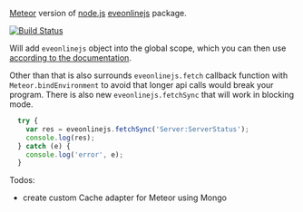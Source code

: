 [Meteor](https://www.meteor.com/) version of [node.js](https://nodejs.org/) [eveonlinejs](https://www.npmjs.com/package/eveonlinejs) package.

[![Build Status](https://travis-ci.org/eritikass/meteor-eveonlinejs.svg?branch=master)](https://travis-ci.org/eritikass/meteor-eveonlinejs)

Will add `eveonlinejs` object into the global scope, which you can then use [according to the documentation](https://github.com/MichaelErmer/eveonlinejs). 

Other than that is also surrounds `eveonlinejs.fetch` callback function with `Meteor.bindEnvironment` to avoid that longer api calls would break your program. 
There is also new `eveonlinejs.fetchSync` that will work in blocking mode.
```javascript
  try {
    var res = eveonlinejs.fetchSync('Server:ServerStatus');
    console.log(res);
  } catch (e) {
    console.log('error', e);
  }
```

Todos:
* create custom Cache adapter for Meteor using Mongo

